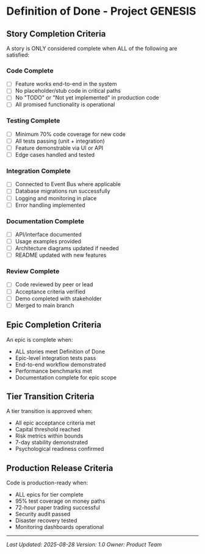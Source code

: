 # Definition of Done - Project GENESIS

## Story Completion Criteria

A story is ONLY considered complete when ALL of the following are satisfied:

### Code Complete
- [ ] Feature works end-to-end in the system
- [ ] No placeholder/stub code in critical paths
- [ ] No "TODO" or "Not yet implemented" in production code
- [ ] All promised functionality is operational

### Testing Complete
- [ ] Minimum 70% code coverage for new code
- [ ] All tests passing (unit + integration)
- [ ] Feature demonstrable via UI or API
- [ ] Edge cases handled and tested

### Integration Complete
- [ ] Connected to Event Bus where applicable
- [ ] Database migrations run successfully
- [ ] Logging and monitoring in place
- [ ] Error handling implemented

### Documentation Complete
- [ ] API/interface documented
- [ ] Usage examples provided
- [ ] Architecture diagrams updated if needed
- [ ] README updated with new features

### Review Complete
- [ ] Code reviewed by peer or lead
- [ ] Acceptance criteria verified
- [ ] Demo completed with stakeholder
- [ ] Merged to main branch

## Epic Completion Criteria

An epic is complete when:
- ALL stories meet Definition of Done
- Epic-level integration tests pass
- End-to-end workflow demonstrated
- Performance benchmarks met
- Documentation complete for epic scope

## Tier Transition Criteria

A tier transition is approved when:
- All epic acceptance criteria met
- Capital threshold reached
- Risk metrics within bounds
- 7-day stability demonstrated
- Psychological readiness confirmed

## Production Release Criteria

Code is production-ready when:
- ALL epics for tier complete
- 95% test coverage on money paths
- 72-hour paper trading successful
- Security audit passed
- Disaster recovery tested
- Monitoring dashboards operational

---
*Last Updated: 2025-08-28*
*Version: 1.0*
*Owner: Product Team*